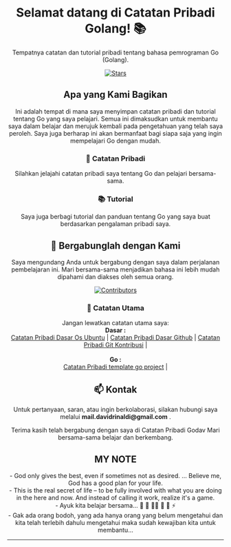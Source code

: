 <h1 align="center">Selamat datang di Catatan Pribadi Golang! 📚</h1>

<p align="center">Tempatnya catatan dan tutorial pribadi tentang bahasa pemrograman Go (Golang).</p>

<div align="center">
  <a href="https://github.com/GodavR/stargazers">
    <img src="https://img.shields.io/github/stars/GodavR.svg?style=for-the-badge&label=Stars&color=yellow" alt="Stars">
  </a>
  <!-- <a href="https://github.com/GodavR/issues">
    <img src="https://img.shields.io/github/issues/GodavR.svg?style=for-the-badge&label=Issues&color=red" alt="Issues">
  </a> --!>
</div>

<h2 align="center">Apa yang Kami Bagikan</h2>

<p align="center">
  Ini adalah tempat di mana saya menyimpan catatan pribadi dan tutorial tentang Go yang saya pelajari. Semua ini dimaksudkan untuk membantu saya dalam belajar dan merujuk kembali pada pengetahuan yang telah saya peroleh. Saya juga berharap ini akan bermanfaat bagi siapa saja yang ingin mempelajari Go dengan mudah.
</p>

<div align="center">
  <h3>📝 Catatan Pribadi</h3>
  <p>Silahkan jelajahi catatan pribadi saya tentang Go dan pelajari bersama-sama.</p>
  
  <h3>📚 Tutorial</h3>
  <p>Saya juga berbagi tutorial dan panduan tentang Go yang saya buat berdasarkan pengalaman pribadi saya.</p>
</div>

<h2 align="center">🤝 Bergabunglah dengan Kami</h2>

<p align="center">
  Saya mengundang Anda untuk bergabung dengan saya dalam perjalanan pembelajaran ini. Mari bersama-sama menjadikan bahasa ini lebih mudah dipahami dan diakses oleh semua orang.
</p>

<div align="center">
  <a href="https://github.com/GodavR/golang-notes/contributors">
    <img src="https://img.shields.io/github/contributors/GodavR/golang-notes.svg?style=for-the-badge&label=Contributors&color=green" alt="Contributors">
  </a>
</div>

<h3 align="center">📃 Catatan Utama</h3>

<p align="center">
  Jangan lewatkan catatan utama saya: <br />
  <b>Dasar : </b> <br />
  <a href="https://github.com/GodavR/coretan-ubuntu/tree/main">Catatan Pribadi Dasar Os Ubuntu</a> |
  <a href="https://github.com/GodavR/coretan-ubuntu/tree/main">Catatan Pribadi Dasar Github</a> |
  <a href="https://github.com/GodavR/coretan-ubuntu/tree/main">Catatan Pribadi Git Kontribusi</a> |
  <br /> <br />
  <b>Go : </b> <br />
  <a href="https://github.com/GodavR/golang-first-repo">Catatan Pribadi template go project</a> |
  <!-- <a href="https://github.com/GodavR/coretan-ubuntu/tree/main">Catatan Pribadi Dasar Os Ubuntu</a> | --!>
</p>

<h2 align="center">📫 Kontak</h2>

<p align="center">
  Untuk pertanyaan, saran, atau ingin berkolaborasi, silakan hubungi saya melalui <b>mail.davidrinaldi@gmail.com</b> .
</p>

<p align="center">
  Terima kasih telah bergabung dengan saya di Catatan Pribadi Godav Mari bersama-sama belajar dan berkembang.
</p>
<h2 align="center">MY NOTE</h2>
<p align="center">
- God only gives the best, even if sometimes not as desired. ... Believe me, God has a good plan for your life. <br />
- This is the real secret of life – to be fully involved with what you are doing in the here and now. And instead of calling it work, realize it's a game. <br/>
- Ayuk kita belajar bersama... 🤝 👯 👨‍💻 📝 📄 ⚡ <br />
- Gak ada orang bodoh, yang ada hanya orang yang belum mengetahui dan kita telah terlebih dahulu mengetahui maka sudah kewajiban kita untuk membantu...
  </p>
<hr />
